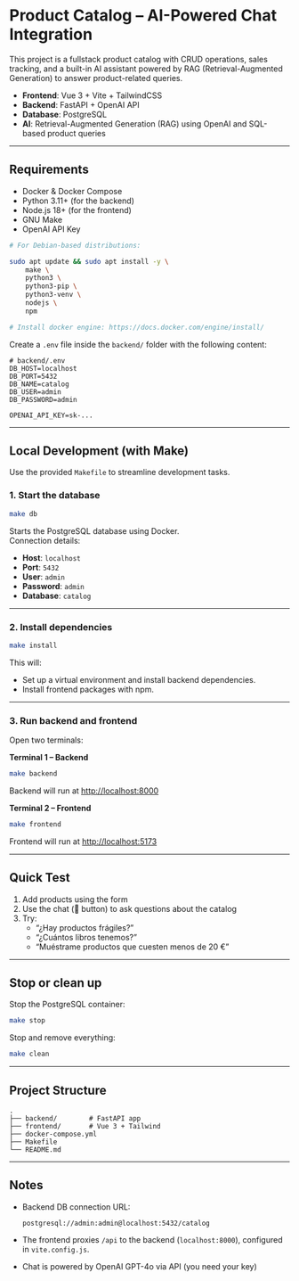 # Product Catalog – AI-Powered Chat Integration

This project is a fullstack product catalog with CRUD operations, sales tracking, and a built-in AI assistant powered by RAG (Retrieval-Augmented Generation) to answer product-related queries.

- **Frontend**: Vue 3 + Vite + TailwindCSS  
- **Backend**: FastAPI + OpenAI API  
- **Database**: PostgreSQL  
- **AI**: Retrieval-Augmented Generation (RAG) using OpenAI and SQL-based product queries

---

## Requirements

- Docker & Docker Compose  
- Python 3.11+ (for the backend)  
- Node.js 18+ (for the frontend)  
- GNU Make
- OpenAI API Key

```bash
# For Debian-based distributions:

sudo apt update && sudo apt install -y \
    make \
    python3 \
    python3-pip \
    python3-venv \
    nodejs \
    npm

# Install docker engine: https://docs.docker.com/engine/install/ 

```

Create a `.env` file inside the `backend/` folder with the following content:

```env
# backend/.env
DB_HOST=localhost
DB_PORT=5432
DB_NAME=catalog
DB_USER=admin
DB_PASSWORD=admin

OPENAI_API_KEY=sk-...
```

---

## Local Development (with Make)

Use the provided `Makefile` to streamline development tasks.

### 1. Start the database

```bash
make db
```

Starts the PostgreSQL database using Docker.  
Connection details:

- **Host**: `localhost`
- **Port**: `5432`
- **User**: `admin`
- **Password**: `admin`
- **Database**: `catalog`

---

### 2. Install dependencies

```bash
make install
```

This will:
- Set up a virtual environment and install backend dependencies.
- Install frontend packages with npm.

---

### 3. Run backend and frontend

Open two terminals:

**Terminal 1 – Backend**

```bash
make backend
```

Backend will run at [http://localhost:8000](http://localhost:8000)

**Terminal 2 – Frontend**

```bash
make frontend
```

Frontend will run at [http://localhost:5173](http://localhost:5173)

---

## Quick Test

1. Add products using the form  
2. Use the chat (💬 button) to ask questions about the catalog  
3. Try:
   - “¿Hay productos frágiles?”
   - “¿Cuántos libros tenemos?”
   - “Muéstrame productos que cuesten menos de 20 €”

---

## Stop or clean up

Stop the PostgreSQL container:

```bash
make stop
```

Stop and remove everything:

```bash
make clean
```

---

## Project Structure

```
.
├── backend/        # FastAPI app
├── frontend/       # Vue 3 + Tailwind
├── docker-compose.yml
├── Makefile
└── README.md
```

---

## Notes

- Backend DB connection URL:
  ```
  postgresql://admin:admin@localhost:5432/catalog
  ```

- The frontend proxies `/api` to the backend (`localhost:8000`), configured in `vite.config.js`.
- Chat is powered by OpenAI GPT-4o via API (you need your key)